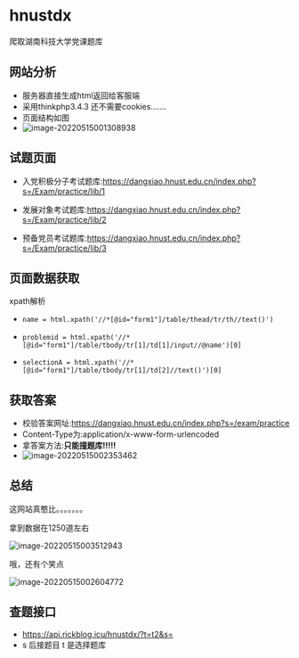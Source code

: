 # hnustdx
爬取湖南科技大学党课题库

## 网站分析

- 服务器直接生成html返回给客服端
- 采用thinkphp3.4.3 还不需要cookies.......
- 页面结构如图
-  ![image-20220515001308938](https://cdn.jsdelivr.net/gh/rickhqh/pic/img/202205150013056.png)

## 试题页面

- 入党积极分子考试题库:https://dangxiao.hnust.edu.cn/index.php?s=/Exam/practice/lib/1

- 发展对象考试题库:https://dangxiao.hnust.edu.cn/index.php?s=/Exam/practice/lib/2

- 预备党员考试题库:https://dangxiao.hnust.edu.cn/index.php?s=/Exam/practice/lib/3

  

## 页面数据获取

xpath解析

- ```html
  name = html.xpath('//*[@id="form1"]/table/thead/tr/th//text()')
  ```

- ```
  problemid = html.xpath('//*[@id="form1"]/table/tbody/tr[1]/td[1]/input//@name')[0]
  ```

- ```
  selectionA = html.xpath('//*[@id="form1"]/table/tbody/tr[1]/td[2]//text()')[0]
  ```

## 获取答案

- 校验答案网址:https://dangxiao.hnust.edu.cn/index.php?s=/exam/practice
- Content-Type为:application/x-www-form-urlencoded
- 拿答案方法:**只能撞题库!!!!!**
-  ![image-20220515002353462](https://cdn.jsdelivr.net/gh/rickhqh/pic/img/202205150023560.png)

## 总结

这网站真憨比。。。。。。。

拿到数据在1250道左右

 ![image-20220515003512943](https://cdn.jsdelivr.net/gh/rickhqh/pic/img/202205150035089.png)

哦，还有个笑点

 ![image-20220515002604772](https://cdn.jsdelivr.net/gh/rickhqh/pic/img/202205150026854.png)
## 查题接口
- https://api.rickblog.icu/hnustdx/?t=t2&s=
- s 后接题目 t 是选择题库